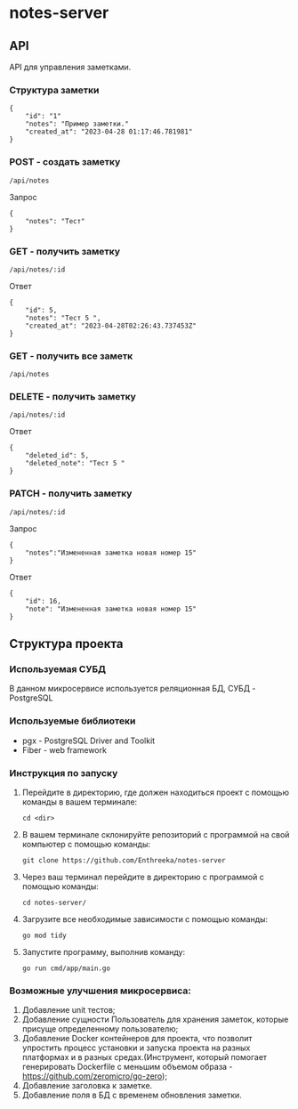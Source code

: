 # notes-server

## API

API для управления заметками.

### Структура заметки

```
{
    "id": "1"
    "notes": "Пример заметки."
    "created_at": "2023-04-28 01:17:46.781981"
}
```

### POST - создать заметку
`/api/notes`

Запрос
```
{
	"notes": "Тест"
}
```
### GET - получить заметку
`/api/notes/:id`

Ответ
```
{
	"id": 5,
	"notes": "Тест 5 ",
	"created_at": "2023-04-28T02:26:43.737453Z"
}
```

### GET - получить все заметк
`/api/notes`

### DELETE - получить заметку
`/api/notes/:id`

Ответ
```
{
	"deleted_id": 5,
	"deleted_note": "Тест 5 "
}
```
### PATCH - получить заметку
`/api/notes/:id`

Запрос
```
{
	"notes":"Измененная заметка новая номер 15"
}
```

Ответ
```
{
	"id": 16,
	"note": "Измененная заметка новая номер 15"
}
```

## Структура проекта

### Используемая СУБД

В данном микросервисе используется реляционная БД, СУБД - PostgreSQL

### Используемые библиотеки

- pgx - PostgreSQL Driver and Toolkit
- Fiber - web framework 

### Инструкция по запуску 

1. Перейдите в директорию, где должен находиться проект с помощью команды в вашем терминале:

     `cd <dir>`
2. В вашем терминале склонируйте репозиторий с программой на свой компьютер с помощью команды: 

    `git clone https://github.com/Enthreeka/notes-server`
3. Через ваш терминал перейдите в директорию с программой с помощью команды:

    `cd notes-server/`
4. Загрузите все необходимые зависимости с помощью команды:

    `go mod tidy`
5. Запустите программу, выполнив команду:

    `go run cmd/app/main.go`

### Возможные улучшения микросервиса:
 1. Добавление unit тестов;
 2. Добавление сущности Пользователь для хранения заметок, которые присуще определенному пользователю;
 3. Добавление Docker контейнеров для проекта, что позволит упростить процесс установки и запуска проекта на разных платформах и в разных средах.(Инструмент, который помогает генерировать Dockerfile с меньшим объемом образа - https://github.com/zeromicro/go-zero);
4. Добавление заголовка к заметке.
5. Добавление поля в БД с временем обновления заметки.
